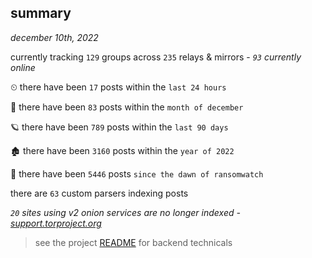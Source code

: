 
## summary
_december 10th, 2022_

currently tracking `129` groups across `235` relays & mirrors - _`93` currently online_

⏲ there have been `17` posts within the `last 24 hours`

🦈 there have been `83` posts within the `month of december`

🪐 there have been `789` posts within the `last 90 days`

🏚 there have been `3160` posts within the `year of 2022`

🦕 there have been `5446` posts `since the dawn of ransomwatch`

there are `63` custom parsers indexing posts

_`20` sites using v2 onion services are no longer indexed - [support.torproject.org](https://support.torproject.org/onionservices/v2-deprecation/)_

> see the project [README](https://github.com/joshhighet/ransomwatch#ransomwatch--) for backend technicals
